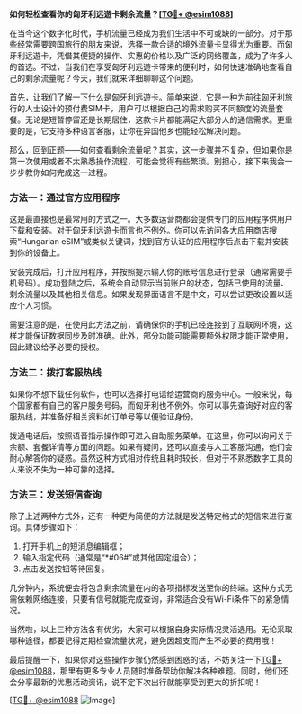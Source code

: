 **如何轻松查看你的匈牙利远遊卡剩余流量？[[TG💪+ @esim1088](https://t.me/s/esim1088)]**

在当今这个数字化时代，手机流量已经成为我们生活中不可或缺的一部分。对于那些经常需要跨国旅行的朋友来说，选择一款合适的境外流量卡显得尤为重要。而匈牙利远遊卡，凭借其便捷的操作、实惠的价格以及广泛的网络覆盖，成为了许多人的首选。不过，当我们在享受匈牙利远遊卡带来的便利时，如何快速准确地查看自己的剩余流量呢？今天，我们就来详细聊聊这个问题。

首先，让我们了解一下什么是匈牙利远遊卡。简单来说，它是一种为前往匈牙利旅行的人士设计的预付费SIM卡，用户可以根据自己的需求购买不同额度的流量套餐。无论是短暂停留还是长期居住，这款卡片都能满足大部分人的通信需求。更重要的是，它支持多种语言客服，让你在异国他乡也能轻松解决问题。

那么，回到正题——如何查看剩余流量呢？其实，这一步骤并不复杂，但如果你是第一次使用或者不太熟悉操作流程，可能会觉得有些繁琐。别担心，接下来我会一步步教你如何完成这一过程。

### 方法一：通过官方应用程序

这是最直接也是最常用的方式之一。大多数运营商都会提供专门的应用程序供用户下载和安装。对于匈牙利远遊卡而言也不例外。你可以先访问各大应用商店搜索“Hungarian eSIM”或类似关键词，找到官方认证的应用程序后点击下载并安装到你的设备上。

安装完成后，打开应用程序，并按照提示输入你的账号信息进行登录（通常需要手机号码）。成功登陆之后，系统会自动显示当前账户的状态，包括已使用的流量、剩余流量以及其他相关信息。如果发现界面语言不是中文，可以尝试更改设置以适应个人习惯。

需要注意的是，在使用此方法之前，请确保你的手机已经连接到了互联网环境，这样才能保证数据同步及时准确。此外，部分功能可能需要额外权限才能正常使用，因此建议给予必要的授权。

### 方法二：拨打客服热线

如果你不想下载任何软件，也可以选择打电话给运营商的服务中心。一般来说，每个国家都有自己的客户服务号码，而匈牙利也不例外。你可以事先查询好对应的客服热线，并准备好相关资料如订单号等以便验证身份。

拨通电话后，按照语音指示操作即可进入自助服务菜单。在这里，你可以询问关于余额、套餐详情等方面的问题。如果有疑问，还可以直接与人工客服沟通，他们会耐心解答你的疑惑。虽然这种方式相对传统且耗时较长，但对于不熟悉数字工具的人来说不失为一种可靠的选择。

### 方法三：发送短信查询

除了上述两种方式外，还有一种更为简便的方法就是发送特定格式的短信来进行查询。具体步骤如下：

1. 打开手机上的短消息编辑框；
2. 输入指定代码（通常是“*#06#”或其他固定组合）；
3. 点击发送按钮等待回复。

几分钟内，系统便会将包含剩余流量在内的各项指标发送至你的终端。这种方式无需依赖网络连接，只要有信号就能完成查询，非常适合没有Wi-Fi条件下的紧急情况。

当然啦，以上三种方法各有优劣，大家可以根据自身实际情况灵活选用。无论采取哪种途径，都要记得定期检查流量状况，避免因超支而产生不必要的费用哦！

最后提醒一下，如果你对这些操作步骤仍然感到困惑的话，不妨关注一下[TG💪+ @esim1088](https://t.me/s/esim1088)，那里有更多专业人员随时准备帮助你解决各种难题。同时，他们还会分享最新的优惠活动资讯，说不定下次出行就能享受到更大的折扣呢！

[[TG💪+ @esim1088](https://t.me/s/esim1088) ![Image](https://i.postimg.cc/4NQfJmqS/Snipaste-2025-05-13-00-14-12.png)]